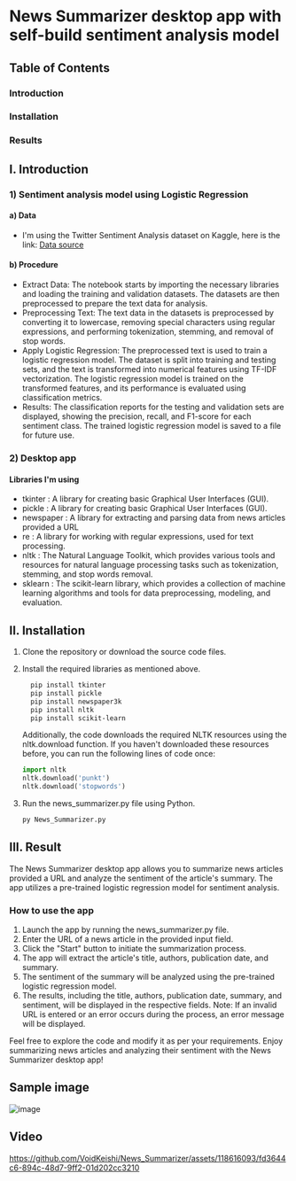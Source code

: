 # **News Summarizer desktop app with self-build sentiment analysis model**

## Table of Contents

### Introduction

### Installation

### Results

## I. Introduction

### 1) Sentiment analysis model using Logistic Regression

#### a) Data

- I'm using the Twitter Sentiment Analysis dataset on Kaggle, here is the link: [Data source](https://www.kaggle.com/datasets/jp797498e/twitter-entity-sentiment-analysis)

#### b) Procedure

- Extract Data: The notebook starts by importing the necessary libraries and loading the training and validation datasets. The datasets are then preprocessed to prepare the text data for analysis.  
- Preprocessing Text: The text data in the datasets is preprocessed by converting it to lowercase, removing special characters using regular expressions, and    performing tokenization, stemming, and removal of stop words.  
- Apply Logistic Regression: The preprocessed text is used to train a logistic regression model. The dataset is split into training and testing sets, and the text is transformed into numerical features using TF-IDF vectorization. The logistic regression model is trained on the transformed features, and its performance is evaluated using classification metrics.  
- Results: The classification reports for the testing and validation sets are displayed, showing the precision, recall, and F1-score for each sentiment class. The trained logistic regression model is saved to a file for future use.  

### 2) Desktop app

#### Libraries I'm using

- tkinter : A library for creating basic Graphical User Interfaces (GUI).  
- pickle : A library for creating basic Graphical User Interfaces (GUI).  
- newspaper : A library for extracting and parsing data from news articles provided a URL  
- re : A library for working with regular expressions, used for text processing.  
- nltk : The Natural Language Toolkit, which provides various tools and resources for natural language processing tasks such as tokenization, stemming, and stop words removal.  
- sklearn : The scikit-learn library, which provides a collection of machine learning algorithms and tools for data preprocessing, modeling, and evaluation.  

## II. Installation

1. Clone the repository or download the source code files.

2. Install the required libraries as mentioned above.

    ```bash
      pip install tkinter
      pip install pickle
      pip install newspaper3k
      pip install nltk
      pip install scikit-learn
    ```

    Additionally, the code downloads the required NLTK resources using the nltk.download function. If you haven't downloaded these resources before, you can run the following lines of code once:

    ```python
    import nltk
    nltk.download('punkt')
    nltk.download('stopwords')
    ```

3. Run the news_summarizer.py file using Python.

    ```bash
    py News_Summarizer.py
    ```

## III. Result

The News Summarizer desktop app allows you to summarize news articles provided a URL and analyze the sentiment of the article's summary. The app utilizes a pre-trained logistic regression model for sentiment analysis.

### How to use the app

1. Launch the app by running the news_summarizer.py file.
2. Enter the URL of a news article in the provided input field.
3. Click the "Start" button to initiate the summarization process.
4. The app will extract the article's title, authors, publication date, and summary.
5. The sentiment of the summary will be analyzed using the pre-trained logistic regression model.
6. The results, including the title, authors, publication date, summary, and sentiment, will be displayed in the respective fields.
Note: If an invalid URL is entered or an error occurs during the process, an error message will be displayed.

Feel free to explore the code and modify it as per your requirements. Enjoy summarizing news articles and analyzing their sentiment with the News Summarizer desktop app!

## Sample image

![image](https://github.com/VoidKeishi/News_Summarizer/assets/118616093/410f18ee-9076-4705-9aea-ba6816c89e76)

## Video



https://github.com/VoidKeishi/News_Summarizer/assets/118616093/fd3644c6-894c-48d7-9ff2-01d202cc3210


